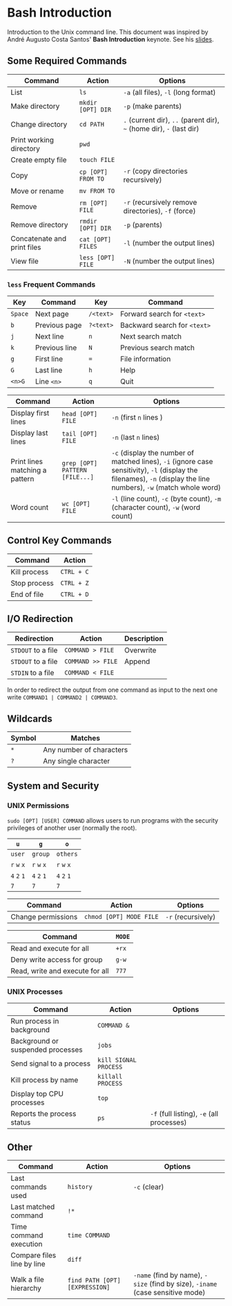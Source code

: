 # Bash Introduction
Introduction to the Unix command line. This document was inspired by André Augusto Costa Santos' **Bash Introduction** keynote. See his [slides](https://speakerdeck.com/62gerente/bash-introduction).

## Some Required Commands
| Command | Action | Options |
| ------- | ------ | ------- |
| List | `ls` | `-a` (all files), `-l` (long format) |
| Make directory | `mkdir [OPT] DIR` | `-p` (make parents) |
| Change directory | `cd PATH` | `.` (current dir), `..` (parent dir), `~` (home dir), `-` (last dir) |
| Print working directory | `pwd` |
| Create empty file | `touch FILE` |
| Copy | `cp [OPT] FROM TO` | `-r` (copy directories recursively) |
| Move or rename | `mv FROM TO` |
| Remove | `rm [OPT] FILE` | `-r` (recursively remove directories), `-f` (force) |
| Remove directory | `rmdir [OPT] DIR` | `-p` (parents) |
| Concatenate and print files | `cat [OPT] FILES` | `-l` (number the output lines) |
| View file | `less [OPT] FILE` | `-N` (number the output lines) |

### `less` Frequent Commands
| Key | Command | Key | Command |
| --- | ------- | --- | ------- |
| `Space` | Next page | `/<text>` | Forward search for `<text>` |
| `b` | Previous page | `?<text>` | Backward search for `<text>` |
| `j` | Next line | `n` | Next search match |
| `k` | Previous line | `N` | Previous search match |
| `g` | First line | `=` | File information |
| `G` | Last line | `h` | Help |
| `<n>G` | Line `<n>` | `q` | Quit |

| Command | Action | Options |
| ------- | ------ | ------- |
| Display first lines | `head [OPT] FILE` | `-n` (first `n` lines ) |
| Display last lines | `tail [OPT] FILE` | `-n` (last `n` lines) |
| Print lines matching a pattern | `grep [OPT] PATTERN [FILE...]` | `-c` (display the number of matched lines), `-i` (ignore case sensitivity), `-l` (display the filenames), `-n` (display the line numbers), `-w` (match whole word) |
| Word count | `wc [OPT] FILE` | `-l` (line count), `-c` (byte count), `-m` (character count), `-w` (word count) |

## Control Key Commands
| Command | Action |
| ------- | ------ |
| Kill process | `CTRL + C` |
| Stop process | `CTRL + Z` |
| End of file | `CTRL + D` |

## I/O Redirection
| Redirection | Action | Description |
| ----------- | ------ | ----------- |
| `STDOUT` to a file | `COMMAND > FILE` | Overwrite |
| `STDOUT` to a file | `COMMAND >> FILE` | Append |
| `STDIN` to a file | `COMMAND < FILE` |

In order to redirect the output from one command as input to the next one write `COMMAND1 | COMMAND2 | COMMAND3`.

## Wildcards
| Symbol | Matches |
| ------ | ------- |
| `*` | Any number of characters |
| `?` | Any single character |

## System and Security
### UNIX Permissions
`sudo [OPT] [USER] COMMAND` allows users to run programs with the security privileges of another user (normally the root).

| `u` | `g` | `o` |
| --- | --- | --- |
| `user` | `group` | `others` |
| `r` `w` `x` | `r` `w` `x` | `r` `w` `x` |
| `4` `2` `1` | `4` `2` `1` | `4` `2` `1` |
| `7` | `7` | `7` |

| Command | Action | Options |
| ------- | ------ | ------- |
| Change permissions | `chmod [OPT] MODE FILE` | `-r` (recursively) |

| Command | `MODE` |
| ------- | ------ |
| Read and execute for all | `+rx` |
| Deny write access for group | `g-w` |
| Read, write and execute for all | `777` |

### UNIX Processes
| Command | Action | Options |
| ------- | ------ | ------- |
| Run process in background | `COMMAND &` |
| Background or suspended processes | `jobs` |
| Send signal to a process | `kill SIGNAL PROCESS` |
| Kill process by name | `killall PROCESS` |
| Display top CPU processes | `top` |
| Reports the process status | `ps` | `-f` (full listing), `-e` (all processes) |

## Other
| Command | Action | Options |
| ------- | ------ | ------- |
| Last commands used | `history` | `-c` (clear) |
| Last matched command | `!*` |
| Time command execution | `time COMMAND` |
| Compare files line by line | `diff` |
| Walk a file hierarchy | `find PATH [OPT] [EXPRESSION]` | `-name` (find by name), `-size` (find by size), `-iname` (case sensitive mode) |
